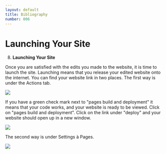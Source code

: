 ```yaml
---
layout: default
title: Bibliography
number: 006
---
```


# Launching Your Site

8.  **Launching Your Site**

Once you are satisfied with the edits you made to the website, it is
time to launch the site. Launching means that you release your edited
website onto the internet. You can find your website link in two places.
The first way is under the Actions tab.

![](2024-06-12-14-34-14.png)

If you have a green check mark next to "pages build and deployment" it
means that your code works, and your website is ready to be viewed.
Click on "pages build and deployment". Click on the link under "deploy"
and your website should open up in a new window.

![](2024-06-12-14-34-29.png)

The second way is under Settings à Pages.

![](2024-06-12-14-34-41.png)
